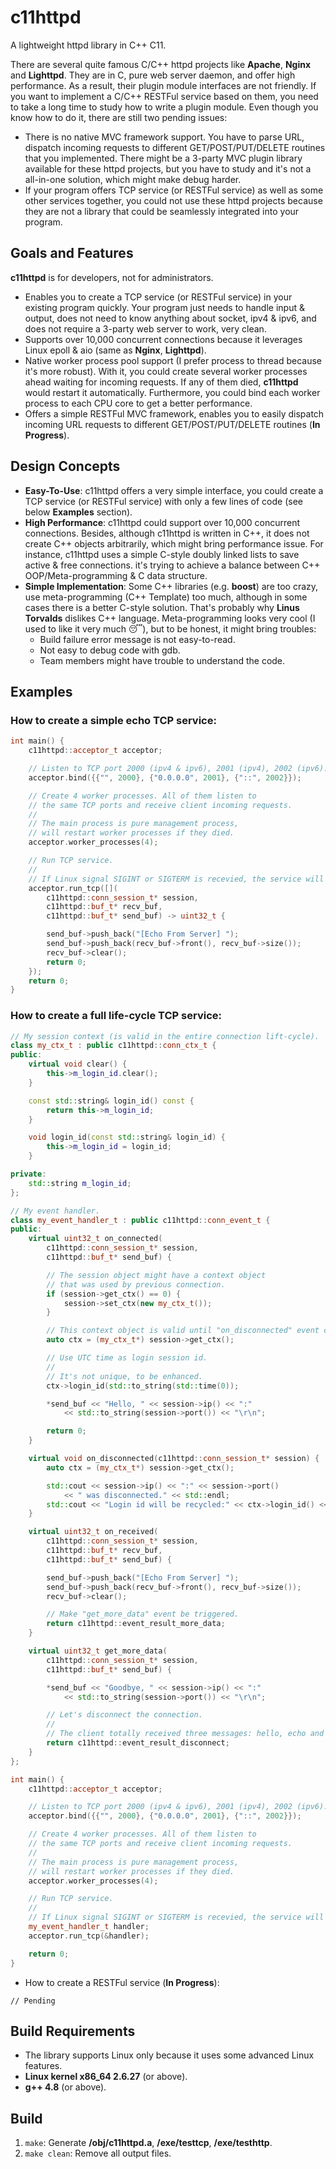 # c11httpd

A lightweight httpd library in C++ C11.

There are several quite famous C/C++ httpd projects like **Apache**, **Nginx**
and **Lighttpd**. They are in C, pure web server daemon, and offer high performance.
As a result, their plugin module interfaces are not friendly. If you want to
implement a C/C++ RESTFul service based on them, you need to take a long time
to study how to write a plugin module. Even though you know how to do it,
there are still two pending issues:
- There is no native MVC framework support. You have to parse URL,
  dispatch incoming requests to different GET/POST/PUT/DELETE routines
  that you implemented. There might be a 3-party MVC plugin library available
  for these httpd projects, but you have to study and it's not a all-in-one
  solution, which might make debug harder.
- If your program offers TCP service (or RESTFul service) as well as some other
  services together, you could not use these httpd projects because they are
  not a library that could be seamlessly integrated into your program.

## Goals and Features

**c11httpd** is for developers, not for administrators.

- Enables you to create a TCP service (or RESTFul service) in your existing
  program quickly. Your program just needs to handle input & output,
  does not need to know anything about socket, ipv4 & ipv6, and does not
  require a 3-party web server to work, very clean.
- Supports over 10,000 concurrent connections because it leverages
  Linux epoll & aio (same as **Nginx**, **Lighttpd**).
- Native worker process pool support (I prefer process to thread because
  it's more robust). With it, you could create several worker processes ahead
  waiting for incoming requests. If any of them died, **c11httpd** would restart
  it automatically. Furthermore, you could bind each worker process to each
  CPU core to get a better performance.
- Offers a simple RESTFul MVC framework, enables you to easily dispatch
  incoming URL requests to different GET/POST/PUT/DELETE routines (**In Progress**).

## Design Concepts

- **Easy-To-Use**: c11httpd offers a very simple interface, you could create
  a TCP service (or RESTFul service) with only a few lines of code
  (see below **Examples** section).
- **High Performance**: c11httpd could support over 10,000 concurrent connections.
  Besides, although c11httpd is written in C++, it does not create C++ objects
  arbitrarily, which might bring performance issue. For instance, c11httpd uses
  a simple C-style doubly linked lists to save active & free connections. it's
  trying to achieve a balance between C++ OOP/Meta-programming & C data structure.
- **Simple Implementation**: Some C++ libraries (e.g. **boost**) are too crazy,
  use meta-programming (C++ Template) too much, although in some cases
  there is a better C-style solution. That's probably why **Linus Torvalds**
  dislikes C++ language. Meta-programming looks very cool (I used to like it
  very much :sleeping:), but to be honest, it might bring troubles:
   - Build failure error message is not easy-to-read.
   - Not easy to debug code with gdb.
   - Team members might have trouble to understand the code.

## Examples

### How to create a simple echo TCP service:

```C++
int main() {
	c11httpd::acceptor_t acceptor;

	// Listen to TCP port 2000 (ipv4 & ipv6), 2001 (ipv4), 2002 (ipv6).
	acceptor.bind({{"", 2000}, {"0.0.0.0", 2001}, {"::", 2002}});

	// Create 4 worker processes. All of them listen to
	// the same TCP ports and receive client incoming requests.
	//
	// The main process is pure management process,
	// will restart worker processes if they died.
	acceptor.worker_processes(4);

	// Run TCP service.
	//
	// If Linux signal SIGINT or SIGTERM is recevied, the service will quit.
	acceptor.run_tcp([](
		c11httpd::conn_session_t* session,
		c11httpd::buf_t* recv_buf,
		c11httpd::buf_t* send_buf) -> uint32_t {

		send_buf->push_back("[Echo From Server] ");
		send_buf->push_back(recv_buf->front(), recv_buf->size());
		recv_buf->clear();
		return 0;
	});
	return 0;
}
```

### How to create a full life-cycle TCP service:

```C++
// My session context (is valid in the entire connection lift-cycle).
class my_ctx_t : public c11httpd::conn_ctx_t {
public:
	virtual void clear() {
		this->m_login_id.clear();
	}

	const std::string& login_id() const {
		return this->m_login_id;
	}

	void login_id(const std::string& login_id) {
		this->m_login_id = login_id;
	}

private:
	std::string m_login_id;
};

// My event handler.
class my_event_handler_t : public c11httpd::conn_event_t {
public:
	virtual uint32_t on_connected(
		c11httpd::conn_session_t* session,
		c11httpd::buf_t* send_buf) {

		// The session object might have a context object
		// that was used by previous connection.
		if (session->get_ctx() == 0) {
			session->set_ctx(new my_ctx_t());
		}

		// This context object is valid until "on_disconnected" event completes.
		auto ctx = (my_ctx_t*) session->get_ctx();

		// Use UTC time as login session id.
		//
		// It's not unique, to be enhanced.
		ctx->login_id(std::to_string(std::time(0));

		*send_buf << "Hello, " << session->ip() << ":"
			<< std::to_string(session->port()) << "\r\n";

		return 0;
	}

	virtual void on_disconnected(c11httpd::conn_session_t* session) {
		auto ctx = (my_ctx_t*) session->get_ctx();

		std::cout << session->ip() << ":" << session->port()
			<< " was disconnected." << std::endl;
		std::cout << "Login id will be recycled:" << ctx->login_id() << std::endl;
	}

	virtual uint32_t on_received(
		c11httpd::conn_session_t* session,
		c11httpd::buf_t* recv_buf,
		c11httpd::buf_t* send_buf) {

		send_buf->push_back("[Echo From Server] ");
		send_buf->push_back(recv_buf->front(), recv_buf->size());
		recv_buf->clear();

		// Make "get_more_data" event be triggered.
		return c11httpd::event_result_more_data;
	}

	virtual uint32_t get_more_data(
		c11httpd::conn_session_t* session,
		c11httpd::buf_t* send_buf) {

		*send_buf << "Goodbye, " << session->ip() << ":"
			<< std::to_string(session->port()) << "\r\n";

		// Let's disconnect the connection.
		//
		// The client totally received three messages: hello, echo and goodbye.
		return c11httpd::event_result_disconnect;
	}
};

int main() {
	c11httpd::acceptor_t acceptor;

	// Listen to TCP port 2000 (ipv4 & ipv6), 2001 (ipv4), 2002 (ipv6).
	acceptor.bind({{"", 2000}, {"0.0.0.0", 2001}, {"::", 2002}});

	// Create 4 worker processes. All of them listen to
	// the same TCP ports and receive client incoming requests.
	//
	// The main process is pure management process,
	// will restart worker processes if they died.
	acceptor.worker_processes(4);

	// Run TCP service.
	//
	// If Linux signal SIGINT or SIGTERM is recevied, the service will quit.
	my_event_handler_t handler;
	acceptor.run_tcp(&handler);

	return 0;
}
```

- How to create a RESTFul service (**In Progress**):

```
// Pending
```

## Build Requirements

- The library supports Linux only because it uses some advanced Linux features.
- **Linux kernel x86_64 2.6.27** (or above).
- **g++ 4.8** (or above).

## Build

1. `make`: Generate **/obj/c11httpd.a**, **/exe/testtcp**, **/exe/testhttp**.
2. `make clean`: Remove all output files.

